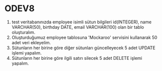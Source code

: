 # ODEV8

1. test veritabanınızda employee isimli sütun bilgileri id(INTEGER), name VARCHAR(50), birthday DATE, email VARCHAR(100) olan bir tablo oluşturalım.
2. Oluşturduğumuz employee tablosuna 'Mockaroo' servisini kullanarak 50 adet veri ekleyelim.
3. Sütunların her birine göre diğer sütunları güncelleyecek 5 adet UPDATE işlemi yapalım.
4. Sütunların her birine göre ilgili satırı silecek 5 adet DELETE işlemi yapalım.





